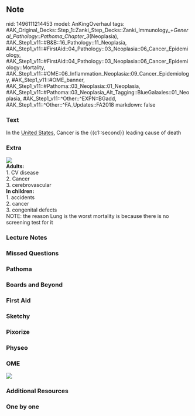 ## Note
nid: 1496111214453
model: AnKingOverhaul
tags: #AK_Original_Decks::Step_1::Zanki_Step_Decks::Zanki_Immunology_+_General_Pathology::Pathoma_Chapter_3_(Neoplasia), #AK_Step1_v11::#B&B::16_Pathology::11_Neoplasia, #AK_Step1_v11::#FirstAid::04_Pathology::03_Neoplasia::06_Cancer_Epidemiology, #AK_Step1_v11::#FirstAid::04_Pathology::03_Neoplasia::06_Cancer_Epidemiology::Mortality, #AK_Step1_v11::#OME::06_Inflammation_Neoplasia::09_Cancer_Epidemiology, #AK_Step1_v11::#OME_banner, #AK_Step1_v11::#Pathoma::03_Neoplasia::01_Neoplasia, #AK_Step1_v11::#Pathoma::03_Neoplasia_Alt_Tagging::BlueGalaxies::01_Neoplasia, #AK_Step1_v11::^Other::^EXPN::BGadd, #AK_Step1_v11::^Other::^FA_Updates::FA2018
markdown: false

### Text
In the <u>United States</u>, Cancer is the {{c1::second}} leading
cause of death

### Extra
<img src="paste-22720376995841.jpg">
<div>
  <b>Adults:</b>
</div>
<div>
  1. CV disease
</div>
<div>
  2. Cancer
</div>
<div>
  3. cerebrovascular
</div>
<div>
  <b>In children:</b>
</div>
<div>
  1. accidents
</div>
<div>
  2. cancer
</div>
<div>
  3. congenital defects
</div>
<div>
  NOTE: the reason Lung is the worst mortality is because there is
  no screening test for it
</div>

### Lecture Notes


### Missed Questions


### Pathoma


### Boards and Beyond


### First Aid


### Sketchy


### Pixorize


### Physeo


### OME
<div class="ome-widget">
  <a href="https://onlinemeded.org?ref=anki"><img src=
  "_OME_AnkiFlashcards_General_3.png"></a>
</div>

### Additional Resources


### One by one

